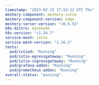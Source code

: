 ```yaml
---
timestamp: "2023-02-23 17:53:12 UTC Thu"
meshery-component: meshery-istio
meshery-component-version: edge
meshery-server-version: "v0.6.53"
k8s-distro: minikube
k8s-version: "v1.24.7"
service-mesh: istio
service-mesh-version: "1.16.3"
tests:
  pod/istiod: "Running"
  pod/istio-egressgateway: "Running"
  pod/istio-ingressgateway: "Running"
  pod/grafana-addon: "Running"
  pod/prometheus-addon: "Running"
overall-status: "passing"
---
```

